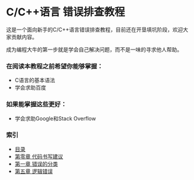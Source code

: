 # C/C++语言 错误排查教程

这是一个面向新手的C/C++语言错误排查教程，目前还在开垦填坑阶段，欢迎大家贡献内容。

成为编程大牛的第一步就是学会自己解决问题，而不是一味的寻求他人帮助。


### 在阅读本教程之前希望你能够掌握：
  - C语言的基本语法  
  - 学会求助百度  

### 如果能掌握这些更好：
  - 学会求助Google和Stack Overflow

### 索引
  - [目录](https://github.com/ZJU-Shaonian-Biancheng-Tuan/c-cpp-debug/blob/master/SUMMARY.md)
  - [第零章 代码书写建议](https://github.com/ZJU-Shaonian-Biancheng-Tuan/c-cpp-debug/blob/master/chapter0.md)
  - [第一章 错误的分类](https://github.com/ZJU-Shaonian-Biancheng-Tuan/c-cpp-debug/blob/master/chapter1.md)
  - [第五章 逻辑错误](https://github.com/ZJU-Shaonian-Biancheng-Tuan/c-cpp-debug/blob/master/chapter5.md)
